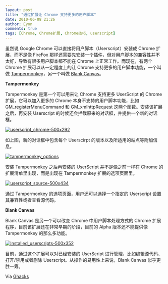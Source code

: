 ```yaml
---
layout: post
title: "通过扩展让 Chrome 支持更多的用户脚本"
date: 2010-06-08 21:26
author: Eyon
comments: true
tags: [Chrome, Chrome扩展, Chrome技巧, userscript]
---
```

虽然说 Google Chrome 可以直接将用户脚本（Userscript）安装成 Chrome 扩展，而不是像 FireFox 那样还需要先安装一个插件，但对用户脚本的兼容性并不太好，导致有很多用户脚本都不能在 Chrome 上正常工作。而现在，有两个 Chrome 扩展可以从一定程度上的让 Chrome 支持更多的用户脚本功能，一个叫做 [Tampermonkey](https://chrome.google.com/extensions/detail/dhdgffkkebhmkfjojejmpbldmpobfkfo#)，另一个叫做 [Blank Canvas](https://chrome.google.com/extensions/detail/pipnnjjknlabchljabhmnpdfpdobpnkk?hl=en-US#)。

**Tampermonkey**

Tampermonkey 是第一个可以用来让 Chrome 支持更多 UserScript 的 Chrome 扩展，它可以加入更多的 Chrome 本身不支持的用户脚本功能，比如 GM_registerMenuCommand 和 GM_xmlhttpRequest 这两个函数。安装该扩展之后，再安装 Userscript 的时候还会拦截原来的对话框，并提供一个新的对话框。

<a href="http://img.chromi.org/2010/06/userscript_chrome-500x292.png">![](http://img.chromi.org/2010/06/userscript_chrome-500x292.png "userscript_chrome-500x292")</a>

如上图，新的对话框中包含每个 Userscirpt 的版本以及所适用的站点等附加信息。<!--more-->

<a href="http://img.chromi.org/2010/06/tampermonkey_options.png">![](http://img.chromi.org/2010/06/tampermonkey_options.png "tampermonkey_options")</a>

安装 Tampermonkey 之后再安装的 UserScript 并不是像之前一样在 Chrome 的扩展清单里出现，而是出现在 Tampermonkey 扩展的选项页面里。

<a href="http://img.chromi.org/2010/06/userscript_source-500x434.png">![](http://img.chromi.org/2010/06/userscript_source-500x434.png "userscript_source-500x434")</a>

通过 Tampermonkey 的选项页面，用户还可以选择一个指定的 Userscript 设置其兼容性或者查看源代码。

**Blank Canvas**

Blank Canvas 是另一个可以改变 Chrome 中用户脚本处理方式的 Chrome 扩展程序，目前该扩展还在非常早期的阶段，目前的 Alpha 版本还不能提供像 Tampermonkey 的那么多功能。

<a href="http://img.chromi.org/2010/06/installed_userscripts-500x352.png">![](http://img.chromi.org/2010/06/installed_userscripts-500x352.png "installed_userscripts-500x352")</a>

目前，通过这个扩展可以对已经安装的 UserScript 进行管理，比如编辑源代码、打开/禁用或者删除 Userscript。从操作的易用性上来说，Blank Canvas 似乎更胜一筹。

Via [Ghacks](http://www.ghacks.net/2010/06/08/tampermonkey-black-canvas-increase-google-chrome-userscript-support/)
